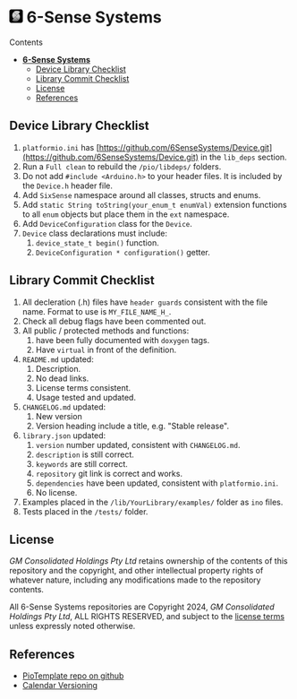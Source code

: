 # [![Github Repo](https://github.com/6SenseSystems/.github/blob/main/.img/LOGO_24.png)](https://github.com/6SenseSystems)  **6-Sense Systems**


Contents
- [  **6-Sense Systems**](#--6-sense-systems)
  - [Device Library Checklist](#device-library-checklist)
  - [Library Commit Checklist](#library-commit-checklist)
  - [License](#license)
  - [References](#references)

## Device Library Checklist

  1. `platformio.ini` has [https://github.com/6SenseSystems/Device.git](https://github.com/6SenseSystems/Device.git) in the `lib_deps` section.
  2. Run a `Full clean` to rebuild the `/pio/libdeps/` folders.
  2. Do not add `#include <Arduino.h>` to your header files.  It is included by the `Device.h` header file.
  3. Add `SixSense` namespace around all classes, structs and enums.
  4. Add `static String toString(your_enum_t enumVal)` extension functions to all `enum` objects but place them in the `ext` namespace.
  5. Add `DeviceConfiguration` class for the `Device`.
  6. `Device` class declarations must include:
     1. `device_state_t begin()` function.
     2. `DeviceConfiguration * configuration()` getter.

## Library Commit Checklist

  1. All decleration (.h) files have `header guards` consistent with the file name. Format to use is `MY_FILE_NAME_H_`.
  3. Check all debug flags have been commented out.
  4. All public / protected methods and functions:  
     1. have been fully documented with `doxygen` tags.
     2. Have `virtual` in front of the definition.
  5. `README.md` updated:
     1. Description.
     2. No dead links.
     3. License terms consistent.
     4. Usage tested and updated.
  6. `CHANGELOG.md` updated:
     1. New version 
     2. Version heading include a title, e.g. "Stable release".
  7. `library.json` updated:
     1. `version` number updated, consistent with `CHANGELOG.md`.
     2. `description` is still correct.
     3. `keywords` are still correct.
     4. `repository` git link is correct and works.
     5. `dependencies` have been updated, consistent with `platformio.ini`.
     6. No license.
  8.  Examples placed in the `/lib/YourLibrary/examples/` folder as `ino` files.
  9.  Tests placed in the `/tests/` folder.

## License

*GM Consolidated Holdings Pty Ltd* retains ownership of the contents of this repository and the copyright, and other intellectual property rights of whatever nature, including any modifications made to the repository contents.

All 6-Sense Systems repositories are Copyright 2024, *GM Consolidated Holdings Pty Ltd*, ALL RIGHTS RESERVED, and subject to the [license terms](https://github.com/6SenseSystems/.github/blob/main/profile/LICENSE.md) unless expressly noted otherwise.
 

## References
* [PioTemplate repo on github](https://github.com/6SenseSystems/PioTemplate)
* [Calendar Versioning](https://calver.org/)

